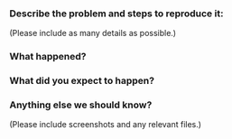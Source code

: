 ### Describe the problem and steps to reproduce it:
(Please include as many details as possible.)

### What happened?

### What did you expect to happen?

### Anything else we should know?
(Please include screenshots and any relevant files.)

